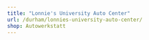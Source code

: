 ```yaml
---
title: "Lonnie's University Auto Center"
url: /durham/lonnies-university-auto-center/
shop: Autowerkstatt
---
```

